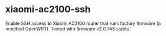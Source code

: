 # xiaomi-ac2100-ssh
Enable SSH access to Xiaomi AC2100 router that runs factory firmware (a modified OpenWRT). Tested with firmware v2.0.743 stable.
